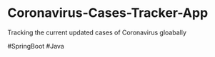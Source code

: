 # Coronavirus-Cases-Tracker-App
Tracking the current updated cases of Coronavirus gloabally

#SpringBoot
#Java
